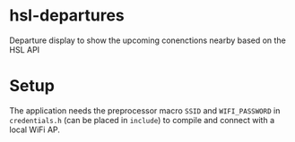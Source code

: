 # hsl-departures
Departure display to show the upcoming conenctions nearby based on the HSL API

# Setup

The application needs the preprocessor macro `SSID` and `WIFI_PASSWORD` in `credentials.h` (can be placed in `include`) to compile and connect with a local WiFi AP. 
